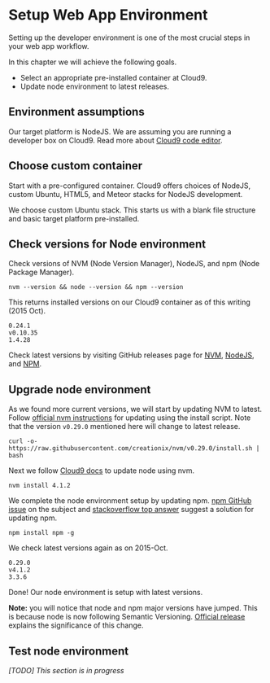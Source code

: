 # Setup Web App Environment

Setting up the developer environment is one of the most crucial steps in your web app workflow. 

In this chapter we will achieve the following goals.

- Select an appropriate pre-installed container at Cloud9.
- Update node environment to latest releases.

## Environment assumptions

Our target platform is NodeJS. We are assuming you are running a developer box on Cloud9. Read more about [Cloud9 code editor](https://manavsehgal.gitbooks.io/rapid-app-workflow/content/cloud9_code_editor.html).

## Choose custom container

Start with a pre-configured container. Cloud9 offers choices of NodeJS, custom Ubuntu, HTML5, and Meteor stacks for NodeJS development.

We choose custom Ubuntu stack. This starts us with a blank file structure and basic target platform pre-installed.

## Check versions for Node environment

Check versions of NVM (Node Version Manager), NodeJS, and npm (Node Package Manager).

```nvm --version && node --version && npm --version```

This returns installed versions on our Cloud9 container as of this writing (2015 Oct).

```
0.24.1
v0.10.35
1.4.28
```

Check latest versions by visiting GitHub releases page for [NVM](https://github.com/creationix/nvm/releases), [NodeJS](https://github.com/nodejs/node/releases), and [NPM](https://github.com/npm/npm/releases).

## Upgrade node environment

As we found more current versions, we will start by updating NVM to latest. Follow [official nvm instructions](https://github.com/creationix/nvm#install-script) for updating using the install script. Note that the version ```v0.29.0``` mentioned here will change to latest release.

```
curl -o- https://raw.githubusercontent.com/creationix/nvm/v0.29.0/install.sh | bash
```

Next we follow [Cloud9 docs](https://docs.c9.io/docs/updating-nodejs) to update node using nvm.

```nvm install 4.1.2```

We complete the node environment setup by updating npm. [npm GitHub issue](https://github.com/npm/npm/issues/1840) on the subject and [stackoverflow top answer](http://stackoverflow.com/questions/23393707/how-to-update-npm) suggest a solution for updating npm.

```npm install npm -g```

We check latest versions again as on 2015-Oct.

```
0.29.0
v4.1.2
3.3.6
```

Done! Our node environment is setup with latest versions.

**Note:** you will notice that node and npm major versions have jumped. This is because node is now following Semantic Versioning. [Official release](https://nodejs.org/en/blog/release/v4.0.0/) explains the significance of this change.


## Test node environment

*[TODO] This section is in progress*

